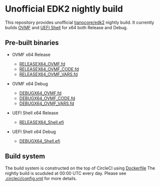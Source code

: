 # Unofficial EDK2 nightly build

This repository provides unofficial
[tianocore/edk2](https://github.com/tianocore/edk2)
nightly build.
It currently builds
[OVMF](https://github.com/tianocore/tianocore.github.io/wiki/OVMF)
and
[UEFI Shell](https://github.com/tianocore/tianocore.github.io/wiki/Shell)
for x64 both Release and Debug.

## Pre-built binaries

* OVMF x64 Release
  * [RELEASEX64\_OVMF.fd](https://github.com/retrage/edk2-nightly/raw/master/bin/RELEASEX64_OVMF.fd)
  * [RELEASEX64\_OVMF\_CODE.fd](https://github.com/retrage/edk2-nightly/raw/master/bin/RELEASEX64_OVMF_CODE.fd)
  * [RELEASEX64\_OVMF\_VARS.fd](https://github.com/retrage/edk2-nightly/raw/master/bin/RELEASEX64_OVMF_VARS.fd)

* OVMF x64 Debug
  * [DEBUGX64\_OVMF.fd](https://github.com/retrage/edk2-nightly/raw/master/bin/DEBUGX64_OVMF.fd)
  * [DEBUGX64\_OVMF\_CODE.fd](https://github.com/retrage/edk2-nightly/raw/master/bin/DEBUGX64_OVMF_CODE.fd)
  * [DEBUGX64\_OVMF\_VARS.fd](https://github.com/retrage/edk2-nightly/raw/master/bin/DEBUGX64_OVMF_VARS.fd)

* UEFI Shell x64 Release
  * [RELEASEX64\_Shell.efi](https://github.com/retrage/edk2-nightly/raw/master/bin/RELEASEX64_Shell.efi)

* UEFI Shell x64 Debug
  * [DEBUGX64\_Shell.efi](https://github.com/retrage/edk2-nightly/raw/master/bin/DEBUGX64_Shell.efi)

## Build system

The build system is constructed on the top of CircleCI using
[Dockerfile](Dockerfile)
The nightly build is scuduled at 00:00 UTC every day.
Please see
[.circleci/config.yml](.circleci/config.yml)
for more details.
